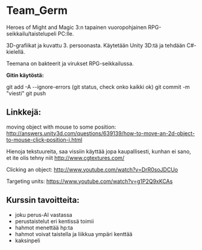 <h1>Team_Germ</h1>

Heroes of Might and Magic 3:n tapainen vuoropohjainen RPG-seikkailu/taistelupeli PC:lle.

3D-grafiikat ja kuvattu 3. persoonasta. Käytetään Unity 3D:tä ja tehdään C#-kielellä.

Teemana on bakteerit ja virukset RPG-seikkailussa.


<b>Gitin käytöstä:</b>

git add -A --ignore-errors
(git status, check onko kaikki ok)
git commit -m "viesti"
git push


<h2>Linkkejä:</h2>

moving object with mouse to some position:
http://answers.unity3d.com/questions/639139/how-to-move-an-2d-object-to-mouse-click-position-i.html


Hienoja tekstuureita, saa vissiin käyttää jopa kaupallisesti, kunhan ei sano, et ite olis tehny niit
http://www.cgtextures.com/

Clicking an object:
http://www.youtube.com/watch?v=DrR0soJDCUo

Targeting units:
https://www.youtube.com/watch?v=g1P2Q9xKCAs

<h2>Kurssin tavoitteita:</h2>

- joku perus-AI vastassa
- perustaistelut eri kentissä toimii
- hahmot menettää hp:ta
- hahmot voivat taistella ja liikkua ympäri kenttää
- kaksinpeli





